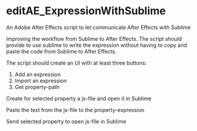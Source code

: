 # editAE_ExpressionWithSublime
An Adobe After Effects script to let communicate After Effects with Sublime

Improving the workflow from Sublime to After Effects.
The script should provide to use sublime to write the expression without having to copy and paste the code from Sublime to After Effects.

The script should create an UI with at least three buttons:
1. Add an expression
2. Import an expression
3. Get property-path


Create for selected property a js-file and open it in Sublime


Paste the text from the js-file to the property-expression


Send selected property to open js-file in Sublime
